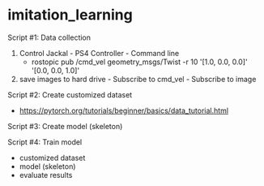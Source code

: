 # imitation_learning

Script #1: Data collection
  1) Control Jackal
    - PS4 Controller
    - Command line
        - rostopic pub /cmd_vel geometry_msgs/Twist -r 10 '[1.0, 0.0, 0.0]' '[0.0, 0.0, 1.0]'
  2) save images to hard drive
    - Subscribe to cmd_vel
    - Subscribe to image

Script #2: Create customized dataset
  - https://pytorch.org/tutorials/beginner/basics/data_tutorial.html

Script #3: Create model (skeleton)

Script #4: Train model
  - customized dataset
  - model (skeleton)
  - evaluate results 
